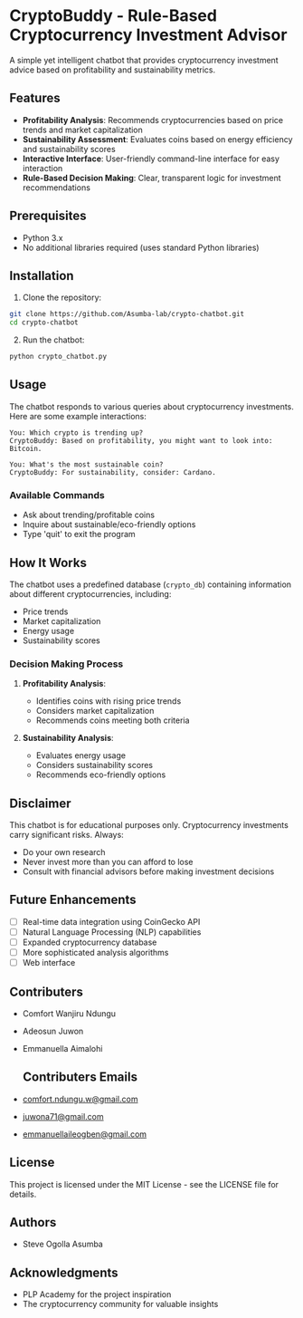 # CryptoBuddy - Rule-Based Cryptocurrency Investment Advisor

A simple yet intelligent chatbot that provides cryptocurrency investment advice based on profitability and sustainability metrics.

##  Features

- **Profitability Analysis**: Recommends cryptocurrencies based on price trends and market capitalization
- **Sustainability Assessment**: Evaluates coins based on energy efficiency and sustainability scores
- **Interactive Interface**: User-friendly command-line interface for easy interaction
- **Rule-Based Decision Making**: Clear, transparent logic for investment recommendations

##  Prerequisites

- Python 3.x
- No additional libraries required (uses standard Python libraries)

##  Installation

1. Clone the repository:
```bash
git clone https://github.com/Asumba-lab/crypto-chatbot.git
cd crypto-chatbot
```

2. Run the chatbot:
```bash
python crypto_chatbot.py
```

##  Usage

The chatbot responds to various queries about cryptocurrency investments. Here are some example interactions:

```
You: Which crypto is trending up?
CryptoBuddy: Based on profitability, you might want to look into: Bitcoin.

You: What's the most sustainable coin?
CryptoBuddy: For sustainability, consider: Cardano.
```

### Available Commands
- Ask about trending/profitable coins
- Inquire about sustainable/eco-friendly options
- Type 'quit' to exit the program

##  How It Works

The chatbot uses a predefined database (`crypto_db`) containing information about different cryptocurrencies, including:
- Price trends
- Market capitalization
- Energy usage
- Sustainability scores

### Decision Making Process

1. **Profitability Analysis**:
   - Identifies coins with rising price trends
   - Considers market capitalization
   - Recommends coins meeting both criteria

2. **Sustainability Analysis**:
   - Evaluates energy usage
   - Considers sustainability scores
   - Recommends eco-friendly options

##  Disclaimer

This chatbot is for educational purposes only. Cryptocurrency investments carry significant risks. Always:
- Do your own research
- Never invest more than you can afford to lose
- Consult with financial advisors before making investment decisions

##  Future Enhancements

- [ ] Real-time data integration using CoinGecko API
- [ ] Natural Language Processing (NLP) capabilities
- [ ] Expanded cryptocurrency database
- [ ] More sophisticated analysis algorithms
- [ ] Web interface

##  Contributers

- Comfort Wanjiru Ndungu
- Adeosun Juwon
- Emmanuella Aimalohi

  ##  Contributers Emails
  
- comfort.ndungu.w@gmail.com
- juwona71@gmail.com
- emmanuellaileogben@gmail.com
  
##  License

This project is licensed under the MIT License - see the LICENSE file for details.

##  Authors

- Steve Ogolla Asumba 

##  Acknowledgments

- PLP Academy for the project inspiration
- The cryptocurrency community for valuable insights 
